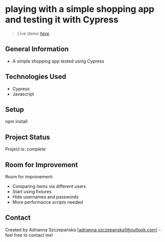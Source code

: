 # playing with a simple shopping app and testing it with Cypress
> Live demo [_here_](https://www.saucedemo.com).


## General Information
- A simple shopping app tested using Cypress


## Technologies Used
- Cypress
- Javascript


## Setup
npm install


## Project Status
Project is:  _complete_ 

## Room for Improvement

Room for improvement:
- Comparing items via different users
- Start using fixtures
- Hide usernames and passwords
- More performance scripts needed

## Contact
Created by Adrianna Szczepańska [adrianna.szczepanska1@outlook.com] - feel free to contact me!
